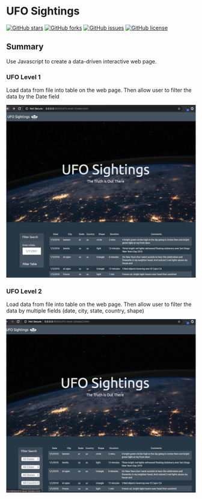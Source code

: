 # UFO Sightings 
<a href="https://github.com/msfa12th/javascript-challenge/stargazers"><img alt="GitHub stars" src="https://img.shields.io/github/stars/msfa12th/javascript-challenge?color=blue"></a>
<a href="https://github.com/msfa12th/javascript-challenge/network"><img alt="GitHub forks" src="https://img.shields.io/github/forks/msfa12th/javascript-challenge?color=pink"></a>
<a href="https://github.com/msfa12th/javascript-challenge/issues"><img alt="GitHub issues" src="https://img.shields.io/github/issues/msfa12th/javascript-challenge"></a>
<a href="https://github.com/msfa12th/javascript-challenge"><img alt="GitHub license" src="https://img.shields.io/github/license/msfa12th/javascript-challenge?color=purple"></a>

## Summary

Use Javascript to create a data-driven interactive web page. 

### UFO Level 1
Load data from file into table on the web page.  Then allow user to filter the data by the Date field

![UFO Level 1 webpage output](images/ufo1.png)

### UFO Level 2
Load data from file into table on the web page.  Then allow user to filter the data by multiple fields (date, city, state, country, shape)

![UFO Level 2 webpage output](images/ufo2.png)
